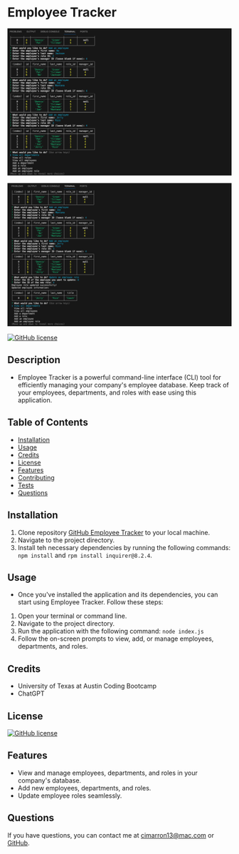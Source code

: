 # Employee Tracker

![Screenshot](./assets/images/ET%20image%201.png)

![Screenshot](./assets/images/ET%20image%202.png)

[![GitHub license](https://img.shields.io/badge/license-MIT-blue.svg)](https://opensource.org/licenses/MIT)

## Description

- Employee Tracker is a powerful command-line interface (CLI) tool for efficiently managing your company's employee database. Keep track of your employees, departments, and roles with ease using this application.

## Table of Contents

- [Installation](#installation)
- [Usage](#usage)
- [Credits](#credits)
- [License](#license)
- [Features](#features)
- [Contributing](#contibuting)
- [Tests](#tests)
- [Questions](#questions)

## Installation

1. Clone repository <a href="https://github.com/cjenschke/Employee-Tracker">GitHub Employee Tracker</a> to your local machine.
2. Navigate to the project directory.
3. Install teh necessary dependencies by running the following commands: `npm install` and `rpm install inquirer@8.2.4`.

## Usage

- Once you've installed the application and its dependencies, you can start using Employee Tracker. Follow these steps:

1. Open your terminal or command line.
2. Navigate to the project directory.
3. Run the application with the following command: `node index.js`
4. Follow the on-screen prompts to view, add, or manage employees, departments, and roles.

## Credits

- University of Texas at Austin Coding Bootcamp
- ChatGPT

## License

[![GitHub license](https://img.shields.io/badge/license-MIT-blue.svg)](https://opensource.org/licenses/MIT)

## Features

- View and manage employees, departments, and roles in your company's database.
- Add new employees, departments, and roles.
- Update employee roles seamlessly.

## Questions

If you have questions, you can contact me at [cimarron13@mac.com](mailto:cimarron13@mac.com) or <a href="https://github.com/cjenschke">GitHub</a>.
